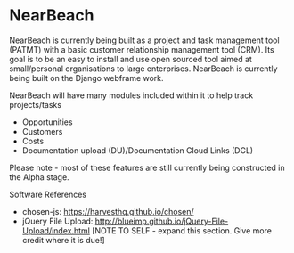# NearBeach
NearBeach is currently being built as a project and task management tool (PATMT) with a basic customer relationship management tool (CRM). Its goal is to be an easy to install and use open sourced tool aimed at small/personal organisations to large enterprises. NearBeach is currently being built on the Django webframe work.

NearBeach will have many modules included within it to help track projects/tasks

* Opportunities
* Customers
* Costs
* Documentation upload (DU)/Documentation Cloud Links (DCL)

Please note - most of these features are still currently being constructed in the Alpha stage.

Software References
 * chosen-js: https://harvesthq.github.io/chosen/
 * jQuery File Upload: http://blueimp.github.io/jQuery-File-Upload/index.html
 [NOTE TO SELF - expand this section. Give more credit where it is due!]
